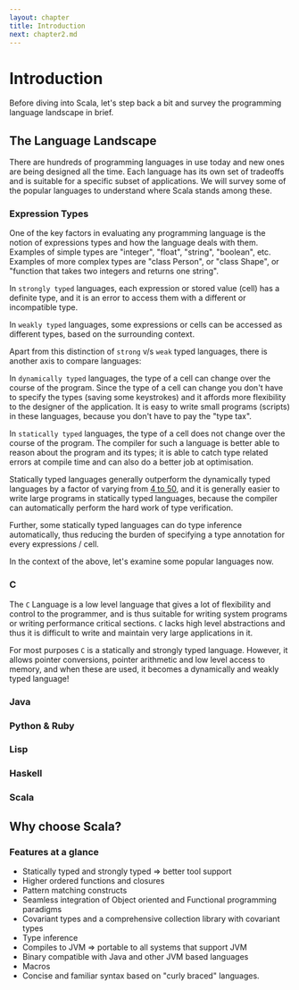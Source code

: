 ```yaml
---
layout: chapter
title: Introduction
next: chapter2.md
---
```


# Introduction

Before diving into Scala, let's step back a bit and survey the programming language landscape in brief.

## The Language Landscape

There are hundreds of programming languages in use today and new ones are being designed all the time. Each language
has its own set of tradeoffs and is suitable for a specific subset of applications. We will survey some of
the popular languages to understand where Scala stands among these.

### Expression Types

One of the key factors in evaluating any programming language is the notion of expressions types and how the
language deals with them. Examples of simple types are "integer", "float", "string", "boolean", etc. Examples
of more complex types are "class Person", or "class Shape", or "function that takes two integers and returns one string".

In `strongly typed` languages, each expression or stored value (cell) has a definite type, and it is an error
to access them with a different or incompatible type.

In `weakly typed` languages, some expressions or cells can be accessed as different types, based on the surrounding context.

Apart from this distinction of `strong` v/s `weak` typed languages, there is another axis to compare languages:

In `dynamically typed` languages, the type of a cell can change over the course of the program. Since the type
of a cell can change you don't have to specify the types (saving some keystrokes) and it affords more flexibility
to the designer of the application. It is easy to write small programs (scripts) in these languages, because you
don't have to pay the "type tax".

In `statically typed` languages, the type of a cell does not change over the course of the program. The compiler
for such a language is better able to reason about the program and its types; it is able to catch type
related errors at compile time and can also do a better job at optimisation.

Statically typed languages generally outperform the dynamically typed languages by a factor of varying from
[4 to 50](http://benchmarksgame.alioth.debian.org/u32/which-programs-are-fastest.php), and it is generally
easier to write large programs in statically typed languages, because the compiler can automatically perform the hard
work of type verification.

Further, some statically typed languages can do type inference automatically, thus reducing the burden of
specifying a type annotation for every expressions / cell.

In the context of the above, let's examine some popular languages now.

### C

The `C` Language is a low level language that gives a lot of flexibility and control to the programmer, and 
is thus suitable for writing system programs or writing performance critical sections. `C` lacks high level abstractions and
thus it is difficult to write and maintain very large applications in it.

For most purposes `C` is a statically and strongly typed language. However, it allows pointer conversions, pointer arithmetic
and low level access to memory, and when these are used, it becomes a dynamically and weakly typed language!

### Java

### Python & Ruby

### Lisp

### Haskell

### Scala

## Why choose Scala?

### Features at a glance

* Statically typed and strongly typed => better tool support
* Higher ordered functions and closures
* Pattern matching constructs
* Seamless integration of Object oriented and Functional programming paradigms
* Covariant types and a comprehensive collection library with covariant types
* Type inference
* Compiles to JVM => portable to all systems that support JVM
* Binary compatible with Java and other JVM based languages
* Macros
* Concise and familiar syntax based on "curly braced" languages.
